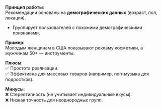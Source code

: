 **Принцип работы**:  
Рекомендации основаны на **демографических данных** (возраст, пол, локация).

- Группирует пользователей с похожими демографическими признаками.

**Пример**:  
Молодым женщинам в США показывают рекламу косметики, а мужчинам 50+ — инструменты.

**Плюсы**:  
✅ Простота реализации.  
✅ Эффективна для массовых товаров (например, поп-музыка для подростков).

**Минусы**:  
❌ Стереотипность (не учитывает индивидуальные вкусы).  
❌ Низкая точность для неоднородных групп.